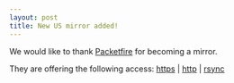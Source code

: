 ```yaml
---
layout: post
title: New US mirror added!
---
```


We would like to thank [Packetfire](http://packetfire.org/) for becoming a mirror.

They are offering the following access: [https](https://blackarch.mirror.packetfire.org/) | [http](http://blackarch.mirror.packetfire.org/) | [rsync](rsync://blackarch.mirror.packetfire.org/)